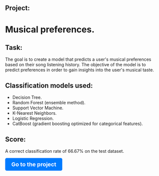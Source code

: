 ## Project:

# Musical preferences.

## Task:

The goal is to create a model that predicts a user's musical preferences based on their song listening history. The objective of the model is to predict preferences in order to gain insights into the user's musical taste.

## Classification models used:
- Decision Tree.
- Random Forest (ensemble method).
- Support Vector Machine.
- K-Nearest Neighbors.
- Logistic Regression.
- CatBoost (gradient boosting optimized for categorical features).

## Score:
A correct classification rate of 66.67% on the test dataset.

<a href="Musical preferences_ENG.ipynb" style="text-decoration:none;">
  <div style="display:inline-block; padding:10px 20px; font-size:18px; font-weight:bold; color:white; background-color:#007bff; border-radius:5px;">
    Go to the project
  </div>
</a>
